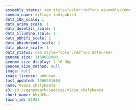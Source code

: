 ```yaml
---
assembly_status: <em style="color:red">no assembly</em>
common_name: village indigobird
data_10x_scale: 1
data_arima_scale: 1
data_dovetail_scale: 1
data_illumina_scale: 1
data_pbhifi_scale: 1
data_pbsubreads_scale: 1
data_phase_scale: 1
data_status: <em style="color:red">no data</em>
genome_size: 1160000000
genome_size_display: 1.16 Gbp
genome_size_method: null
image: null
image_license: unknown
last_updated: 1566501604
name: Vidua chalybeata
s3: s3://genomeark/species/Vidua_chalybeata
short_name: bVidCha
taxon_id: 81927
---
```

